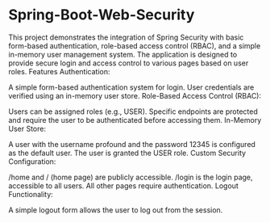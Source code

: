# Spring-Boot-Web-Security
This project demonstrates the integration of Spring Security with basic form-based authentication, role-based access control (RBAC), and a simple in-memory user management system. The application is designed to provide secure login and access control to various pages based on user roles.
Features
Authentication:

A simple form-based authentication system for login.
User credentials are verified using an in-memory user store.
Role-Based Access Control (RBAC):

Users can be assigned roles (e.g., USER).
Specific endpoints are protected and require the user to be authenticated before accessing them.
In-Memory User Store:

A user with the username profound and the password 12345 is configured as the default user.
The user is granted the USER role.
Custom Security Configuration:

/home and / (home page) are publicly accessible.
/login is the login page, accessible to all users.
All other pages require authentication.
Logout Functionality:

A simple logout form allows the user to log out from the session.

